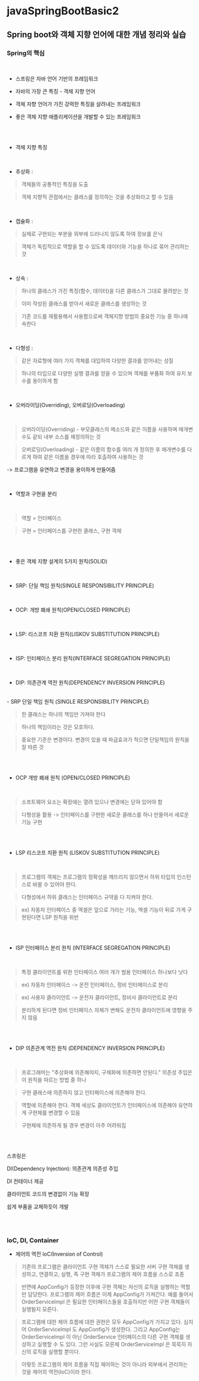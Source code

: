 # javaSpringBootBasic2

## Spring boot와 객체 지향 언어에 대한 개념 정리와 실습


### Spring의 핵심

<br>



- 스프링은 자바 언어 기반의 프레임워크

- 자바의 가장 큰 특징 - 객체 지향 언어

- 객체 자향 언어가 가진 강력한 특징을 살려내는 프레임워크

- 좋은 객체 지향 애플리케이션을 개발할 수 있는 프레임워크

<br>
<br>

+ 객체 지향 특징

<br>

- 추상화 :
> 객체들의 공통적인 특징을 도출

> 객체 지향적 관점에서는 클래스를 정의하는 것을 추상화라고 할 수 있음

<br>

- 캡슐화 :

> 실제로 구현되는 부분을 외부에 드러나지 않도록 하여 정보를 은닉

> 객체가 독립적으로 역할을 할 수 있도록 데이터와 기능을 하나로 묶어 관리하는 것


<br>


- 상속 :

> 하나의 클래스가 가진 특징(함수, 데이터)을 다른 클래스가 그대로 물려받는 것

> 이미 작성된 클래스를 받아서 새로운 클래스를 생성하는 것

> 기존 코드를 재활용해서 사용함으로써 객체지향 방법의 중요한 기능 중 하나에 속한다


<br>



- 다형성 :

> 같은 자료형에 여러 가지 객체를 대입하여 다양한 결과를 얻어내는 성질

> 하나의 타입으로 다양한 실행 결과를 얻을 수 있으며 객체를 부품화 하여 유지 보수를 용이하게 함


<br>

+ 오버라이딩(Overriding), 오버로딩(Overloading)

<br>

> 오버라이딩(Overriding) - 부모클래스의 메소드와 같은 이름을 사용하며 매개변수도 같되 내부 소스를 재정의하는 것

> 오버로딩(Overloading) - 같은 이름의 함수를 여러 개 정의한 후 매개변수를 다르게 하여 같은 이름을 경우에 따라 호출하여 사용하는 것


-> 프로그램을 유연하고 변경을 용이하게 만들어줌

<br>

+ 역할과 구현을 분리 

<br>

> 역할 = 인터페이스

> 구현 = 인터페이스를 구현한 클래스, 구현 객체


<br>

<br>


+ 좋은 객체 지향 설계의 5가지 원칙(SOLID)


<br>


- SRP: 단일 책임 원칙(SINGLE RESPONSIBILITY PRINCIPLE)

<br>

- OCP: 개방 폐쇄 원칙(OPEN/CLOSED PRINCIPLE)

<br>

- LSP: 리스코프 치환 원칙(LISKOV SUBSTITUTION PRINCIPLE)

<br>

- ISP: 인터페이스 분리 원칙(INTERFACE SEGREGATION PRINCIPLE)

<br>

- DIP: 의존관계 역전 원칙(DEPENDENCY INVERSION PRINCIPLE)


<br>
- SRP 단일 책임 원칙 (SINGLE RESPONSIBILITY PRINCIPLE)


<br>

> 한 클래스는 하나의 책임만 가져야 한다

> 하나의 책임이라는 것은 모호하다.

> 중요한 기준은 변경이다. 변경이 있을 때 파급효과가 적으면 단일책임의 원칙을 잘 따른 것


<br>

<br>

- OCP 개방 폐쇄 원칙 (OPEN/CLOSED PRINCIPLE)


<br>

> 소프트웨어 요소는 확장에는 열려 있으나 변경에는 닫혀 있어야 함

> 다형성을 활용 -> 인터페이스를 구현한 새로운 클래스를 하나 만들어서 새로운 기능 구현


<br>
<br>

- LSP 리스코프 치환 원칙 (LISKOV SUBSTITUTION PRINCIPLE)


<br>

> 프로그램의 객체는 프로그램의 정확성을 깨뜨리지 않으면서 하위 타입의 인스턴스로 바꿀 수 있어야 한다.

> 다형성에서 하위 클래스는 인터페이스 규약을 다 지켜야 한다. 

> ex) 자동차 인터페이스 중 엑셀은 앞으로 가라는 기능, 엑셀 기능이 뒤로 가게 구현된다면 LSP 원칙을 위반


<br>
<br>

- ISP 인터페이스 분리 원칙 (INTERFACE SEGREGATION PRINCIPLE)


<br>

> 특정 클라이언트를 위한 인터페이스 여러 개가 범용 인터페이스 하나보다 낫다

> ex) 자동차 인터페이스 -> 운전 인터페이스, 정비 인터페이스로 분리

> ex) 사용자 클라이언트 -> 운전자 클라이언트, 정비사 클라이언트로 분리

> 분리하게 된다면 정비 인터페이스 자체가 변해도 운전자 클라이언트에 영향을 주지 않음


<br>
<br>

- DIP 의존관계 역전 원칙 (DEPENDENCY INVERSION PRINCIPLE)


<br>

> 프로그래머는 "추상화에 의존해야지, 구체화에 의존하면 안된다." 의존성 주입은 이 원칙을 따르는 방법 중 하나

> 구현 클래스에 의존하지 않고 인터페이스에 의존해야 한다.

> 역할에 의존해야 한다. 객체 세상도 클라이언트가 인터페이스에 의존해야 유연하게 구현체를 변경할 수 있음

> 구현체에 의존하게 될 경우 변경이 아주 어려워짐


<br>
<br>



스프링은 

DI(Dependency Injection): 의존관계 의존성 주입

DI 컨테이너 제공

클라이언트 코드의 변경없이 기능 확장

쉽게 부품을 교체하듯이 개발

<br>
<br>

### IoC, DI, Container

+ 제어의 역전 IoC(Inversion of Control)

> 기존의 프로그램은 클라이언트 구현 객체가 스스로 필요한 서버 구현 객체를 생성하고, 연결하고, 실행, 즉 구현 객체가 프로그램의 제어 흐름을 스스로 조종

> 반면에 AppConfig가 등장한 이후에 구현 객체는 자신의 로직을 실행하는 역할만 담당한다. 프로그램의
제어 흐름은 이제 AppConfig가 가져간다. 예를 들어서 OrderServiceImpl 은 필요한 인터페이스들을
호출하지만 어떤 구현 객체들이 실행될지 모른다.

> 프로그램에 대한 제어 흐름에 대한 권한은 모두 AppConfig가 가지고 있다. 심지어 OrderServiceImpl
도 AppConfig가 생성한다. 그리고 AppConfig는 OrderServiceImpl 이 아닌 OrderService
인터페이스의 다른 구현 객체를 생성하고 실행할 수 도 있다. 그런 사실도 모른체 OrderServiceImpl 은
묵묵히 자신의 로직을 실행할 뿐이다.

> 이렇듯 프로그램의 제어 흐름을 직접 제어하는 것이 아니라 외부에서 관리하는 것을 제어의 역전(IoC)이라
한다.













